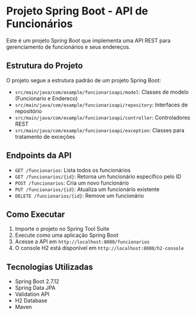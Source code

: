 # Projeto Spring Boot - API de Funcionários

Este é um projeto Spring Boot que implementa uma API REST para gerenciamento de funcionários e seus endereços.

## Estrutura do Projeto

O projeto segue a estrutura padrão de um projeto Spring Boot:

- `src/main/java/com/example/funcionarioapi/model`: Classes de modelo (Funcionario e Endereco)
- `src/main/java/com/example/funcionarioapi/repository`: Interfaces de repositório
- `src/main/java/com/example/funcionarioapi/controller`: Controladores REST
- `src/main/java/com/example/funcionarioapi/exception`: Classes para tratamento de exceções

## Endpoints da API

- `GET /funcionarios`: Lista todos os funcionários
- `GET /funcionarios/{id}`: Retorna um funcionário específico pelo ID
- `POST /funcionarios`: Cria um novo funcionário
- `PUT /funcionarios/{id}`: Atualiza um funcionário existente
- `DELETE /funcionarios/{id}`: Remove um funcionário

## Como Executar

1. Importe o projeto no Spring Tool Suite
2. Execute como uma aplicação Spring Boot
3. Acesse a API em `http://localhost:8080/funcionarios`
4. O console H2 está disponível em `http://localhost:8080/h2-console`

## Tecnologias Utilizadas

- Spring Boot 2.7.12
- Spring Data JPA
- Validation API
- H2 Database
- Maven
